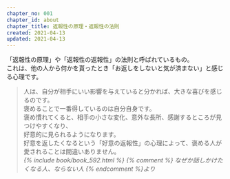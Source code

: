 ```yaml
---
chapter_no: 001
chapter_id: about
chapter_title: 返報性の原理・返報性の法則
created: 2021-04-13
updated: 2021-04-13
---
```

「返報性の原理」や「返報性の返報性」の法則と呼ばれているもの。  
これは、他の人から何かを貰ったとき「お返しをしないと気が済まない」と感じる心理です。

> 人は、自分が相手にいい影響を与えていると分かれば、大きな喜びを感じるのです。  
> 褒めることで一番得しているのは自分自身です。  
> 褒め慣れてくると、相手の小さな変化、意外な長所、感謝するところが見つけやすくなり、  
> 好意的に見られるようになります。  
> 好意を返したくなるという「好意の返報性」の心理によって、褒める人が愛されることは間違いありません。  
> <cite>{% include book/book_592.html %} {% comment %} なぜか話しかけたくなる人、ならない人 {% endcomment %}より</cite>
